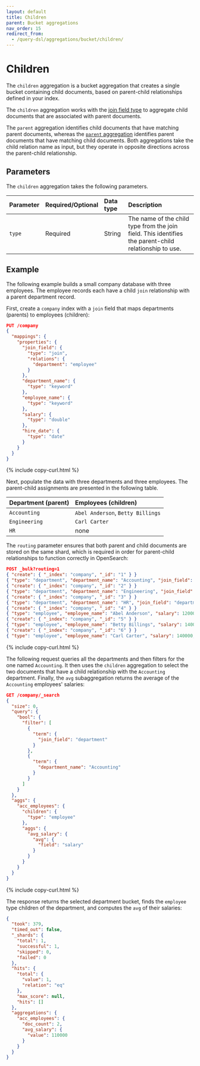 ```yaml
---
layout: default
title: Children
parent: Bucket aggregations
nav_order: 15
redirect_from:
  - /query-dsl/aggregations/bucket/children/
---
```


# Children

The `children` aggregation is a bucket aggregation that creates a single bucket containing child documents, based on parent-child relationships defined in your index.

The `children` aggregation works with the [join field type]({{site.url}}{{site.baseurl}}/field-types/supported-field-types/join/) to aggregate child documents that are associated with parent documents.

The `parent` aggregation identifies child documents that have matching parent documents, whereas the [`parent` aggregation]({{site.url}}{{site.baseurl}}/aggregations/bucket/parent/) identifies parent documents that have matching child documents. Both aggregations take the child relation name as input, but they operate in opposite directions across the parent-child relationship.

## Parameters

The `children` aggregation takes the following parameters.

| Parameter             | Required/Optional | Data type       | Description |
| :--                   | :--               | :--             | :--         |
| `type`                | Required          | String          | The name of the child type from the join field. This identifies the parent-child relationship to use. |


## Example

The following example builds a small company database with three employees. The employee records each have a child `join` relationship with a parent department record.

First, create a `company` index with a `join` field that maps departments (parents) to employees (children):

```json
PUT /company
{
  "mappings": {
    "properties": {
      "join_field": {
        "type": "join",
        "relations": {
          "department": "employee"
        }
      },
      "department_name": {
        "type": "keyword"
      },
      "employee_name": {
        "type": "keyword"
      },
      "salary": {
        "type": "double"
      },
      "hire_date": {
        "type": "date"
      }
    }
  }
}
```
{% include copy-curl.html %}

Next, populate the data with three departments and three employees. The parent-child assignments are presented in the following table.

| Department (parent) | Employees (children) |
| :-- | :-- |
| `Accounting` | `Abel Anderson`, `Betty Billings` |
| `Engineering` | `Carl Carter` |
| `HR` | none |

The `routing` parameter ensures that both parent and child documents are stored on the same shard, which is required in order for parent-child relationships to function correctly in OpenSearch:

```json
POST _bulk?routing=1
{ "create": { "_index": "company", "_id": "1" } }
{ "type": "department", "department_name": "Accounting", "join_field": "department" }
{ "create": { "_index": "company", "_id": "2" } }
{ "type": "department", "department_name": "Engineering", "join_field": "department" }
{ "create": { "_index": "company", "_id": "3" } }
{ "type": "department", "department_name": "HR", "join_field": "department" }
{ "create": { "_index": "company", "_id": "4" } }
{ "type": "employee", "employee_name": "Abel Anderson", "salary": 120000, "hire_date": "2024-04-04", "join_field": { "name": "employee",  "parent": "1" } }
{ "create": { "_index": "company", "_id": "5" } }
{ "type": "employee", "employee_name": "Betty Billings", "salary": 140000, "hire_date": "2023-05-05", "join_field": { "name": "employee",  "parent": "1" } }
{ "create": { "_index": "company", "_id": "6" } }
{ "type": "employee", "employee_name": "Carl Carter", "salary": 140000, "hire_date": "2020-06-06",  "join_field": { "name": "employee",  "parent": "2" } }
```
{% include copy-curl.html %}

The following request queries all the departments and then filters for the one named `Accounting`. It then uses the `children` aggregation to select the two documents that have a child relationship with the `Accounting` department. Finally, the `avg` subaggregation returns the average of the `Accounting` employees' salaries:

```json
GET /company/_search
{
  "size": 0,
  "query": {
    "bool": {
      "filter": [
        {
          "term": {
            "join_field": "department"
          }
        },
        {
          "term": {
            "department_name": "Accounting"
          }
        }
      ]
    }
  },
  "aggs": {
    "acc_employees": {
      "children": {
        "type": "employee"
      },
      "aggs": {
        "avg_salary": {
          "avg": {
            "field": "salary"
          }
        }
      }
    }
  }
}
```
{% include copy-curl.html %}

The response returns the selected department bucket, finds the `employee` type children of the department, and computes the `avg` of their salaries:

```json
{
  "took": 379,
  "timed_out": false,
  "_shards": {
    "total": 1,
    "successful": 1,
    "skipped": 0,
    "failed": 0
  },
  "hits": {
    "total": {
      "value": 1,
      "relation": "eq"
    },
    "max_score": null,
    "hits": []
  },
  "aggregations": {
    "acc_employees": {
      "doc_count": 2,
      "avg_salary": {
        "value": 110000
      }
    }
  }
}
```